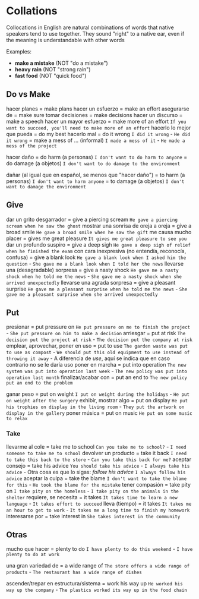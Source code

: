 # Collations

<!-- TODO: 📅 /**/ ¿Esto debería estar aquí o disperso? Es que al repasar, el titulo te dice el verbo a utilizar!!! -->


Collocations in English are natural combinations of words that native speakers tend to use together. They sound "right" to a native ear, even if the meaning is understandable with other words

Examples:
- **make a mistake** (NOT "do a mistake")
- **heavy rain** (NOT "strong rain")
- **fast food** (NOT "quick food")

## Do vs Make

hacer planes = make plans
hacer un esfuerzo = make an effort
asegurarse de = make sure
tomar decisiones = make decisions
hacer un discurso = make a speech
hacer un mayor esfuerzo = make more of an effort `If you want to succeed, you'll need to make more of an effort`
hacerlo lo mejor que pueda = do my best
hacerlo mal
    = do it wrong `I did it wrong` - `He did it wrong`
    = make a mess of ... (informal) `I made a mess of it` - `He made a mess of the project`

hacer daño
    = do harm (a personas) `I don't want to do harm to anyone`
    = do damage (a objetos) `I don't want to do damage to the environment`

dañar (al igual que en español, se menos que "hacer daño")
    = to harm (a personas) `I don't want to harm anyone`
    = to damage (a objetos) `I don't want to damage the environment`


## Give

dar un grito desgarrador = give a piercing scream `He gave a piercing scream when he saw the ghost`
mostrar una sonrisa de oreja a oreja = give a broad smile `He gave a broad smile when he saw the gift`
me causa mucho placer = gives me great pleasure `It gives me great pleasure to see you`
dar un profundo suspiro = give a deep sigh `He gave a deep sigh of relief when he finished the exam`
con cara inexpresiva (no entendía, reconocía, confusa) = give a blank look `He gave a blank look when I asked him the question` - `She gave me a blank look when I told her the news`
llevarse una (desagradable) sorpresa = give <sbody> a nasty shock `He gave me a nasty shock when he told me the news` - `She gave me a nasty shock when she arrived unexpectedly`
llevarse una agrada sorpresa = give <sbody> a pleasant surprise `He gave me a pleasant surprise when he told me the news` - `She gave me a pleasant surprise when she arrived unexpectedly`

## Put

presionar = put pressure on `He put pressure on me to finish the project` - `She put pressure on him to make a decision`
arriesgar = put at risk `The decision put the project at risk` - `The decision put the company at risk`
emplear, aprovechar, poner en uso
    = put to use `The garden waste was put to use as compost` - `We should put this old equipment to use instead of throwing it away`
        - A diferencia de _use_, aquí se indica que en caso contrario no se le daría uso
poner en marcha = put into operation `The new system was put into operation last week` - `The new policy was put into operation last month`
finalizar/acabar con = put an end to `The new policy put an end to the problem`

ganar peso = put on weight `I put on weight during the holidays` - `He put on weight after the surgery`
exhibir, mostrar algo = put on display `He put his trophies on display in the living room` - `They put the artwork on display in the gallery`
poner música = put on music `He put on some music to relax`



### Take

llevarme al cole = take me to school `Can you take me to school?` - `I need someone to take me to school`
devolver un producto = take it back `I need to take this back to the store` - `Can you take this back for me?`
aceptar consejo = take his advice `You should take his advice` - `I always take his advice`
    - Otra cosa es que lo sigas: _follow his advice_ `I always follow his advice`
aceptar la culpa = take the blame `I don't want to take the blame for this` - `He took the blame for the mistake`
tener compasión = take pity on `I take pity on the homeless` - `I take pity on the animals in the shelter`
requiere, se necesita = it takes `It takes time to learn a new language` - `It takes effort to succeed`
lleva (tiempo) = it takes `It takes me an hour to get to work` - `It takes me a long time to finish my homework`
interesarse por = take interest in `She takes interest in the community`


## Otras


mucho que hacer = plenty to do `I have plenty to do this weekend` - `I have plenty to do at work`

una gran variedad de = a wide range of `The store offers a wide range of products` - `The restaurant has a wide range of dishes`


ascender/trepar en estructura/sistema = work his way up `He worked his way up the company` - `The plastics worked its way up in the food chain`
